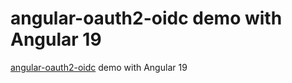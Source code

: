 # angular-oauth2-oidc demo with Angular 19

[angular-oauth2-oidc](https://github.com/manfredsteyer/angular-oauth2-oidc) demo with Angular 19
